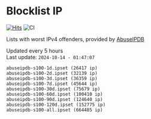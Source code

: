 # Blocklist IP

[![Hits](https://hits.seeyoufarm.com/api/count/incr/badge.svg?url=https%3A%2F%2Fgithub.com%2Fborestad%2Fblocklist-ip%2F&count_bg=%2379C83D&title_bg=%23555555&icon=&icon_color=%23E7E7E7&title=hits&edge_flat=false)](https://hits.seeyoufarm.com)  ![CI](https://img.shields.io/github/workflow/status/borestad/blocklist-ip/CI?style=flat-square)

Lists with worst IPv4 offenders, provided by [AbuseIPDB](https://www.abuseipdb.com/)

<!-- FOOTER-PLACEHOLDER -->
Updated every 5 hours<br>
Last update: `2024-10-14 - 01:47:07`
```
abuseipdb-s100-1d.ipset (26417 ip)
abuseipdb-s100-2d.ipset (32139 ip)
abuseipdb-s100-3d.ipset (36359 ip)
abuseipdb-s100-7d.ipset (45644 ip)
abuseipdb-s100-30d.ipset (75679 ip)
abuseipdb-s100-60d.ipset (100410 ip)
abuseipdb-s100-90d.ipset (124640 ip)
abuseipdb-s100-120d.ipset (152775 ip)
abuseipdb-s100-all.ipset (664485 ip)
```
